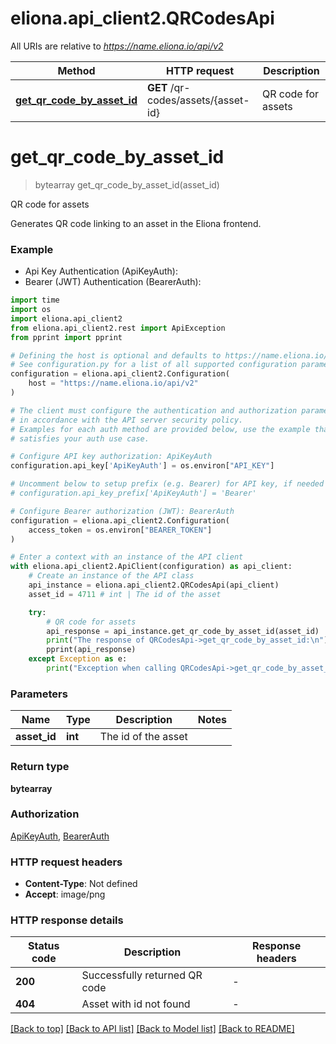 # eliona.api_client2.QRCodesApi

All URIs are relative to *https://name.eliona.io/api/v2*

Method | HTTP request | Description
------------- | ------------- | -------------
[**get_qr_code_by_asset_id**](QRCodesApi.md#get_qr_code_by_asset_id) | **GET** /qr-codes/assets/{asset-id} | QR code for assets


# **get_qr_code_by_asset_id**
> bytearray get_qr_code_by_asset_id(asset_id)

QR code for assets

Generates QR code linking to an asset in the Eliona frontend.

### Example

* Api Key Authentication (ApiKeyAuth):
* Bearer (JWT) Authentication (BearerAuth):

```python
import time
import os
import eliona.api_client2
from eliona.api_client2.rest import ApiException
from pprint import pprint

# Defining the host is optional and defaults to https://name.eliona.io/api/v2
# See configuration.py for a list of all supported configuration parameters.
configuration = eliona.api_client2.Configuration(
    host = "https://name.eliona.io/api/v2"
)

# The client must configure the authentication and authorization parameters
# in accordance with the API server security policy.
# Examples for each auth method are provided below, use the example that
# satisfies your auth use case.

# Configure API key authorization: ApiKeyAuth
configuration.api_key['ApiKeyAuth'] = os.environ["API_KEY"]

# Uncomment below to setup prefix (e.g. Bearer) for API key, if needed
# configuration.api_key_prefix['ApiKeyAuth'] = 'Bearer'

# Configure Bearer authorization (JWT): BearerAuth
configuration = eliona.api_client2.Configuration(
    access_token = os.environ["BEARER_TOKEN"]
)

# Enter a context with an instance of the API client
with eliona.api_client2.ApiClient(configuration) as api_client:
    # Create an instance of the API class
    api_instance = eliona.api_client2.QRCodesApi(api_client)
    asset_id = 4711 # int | The id of the asset

    try:
        # QR code for assets
        api_response = api_instance.get_qr_code_by_asset_id(asset_id)
        print("The response of QRCodesApi->get_qr_code_by_asset_id:\n")
        pprint(api_response)
    except Exception as e:
        print("Exception when calling QRCodesApi->get_qr_code_by_asset_id: %s\n" % e)
```



### Parameters


Name | Type | Description  | Notes
------------- | ------------- | ------------- | -------------
 **asset_id** | **int**| The id of the asset | 

### Return type

**bytearray**

### Authorization

[ApiKeyAuth](../README.md#ApiKeyAuth), [BearerAuth](../README.md#BearerAuth)

### HTTP request headers

 - **Content-Type**: Not defined
 - **Accept**: image/png

### HTTP response details

| Status code | Description | Response headers |
|-------------|-------------|------------------|
**200** | Successfully returned QR code |  -  |
**404** | Asset with id not found |  -  |

[[Back to top]](#) [[Back to API list]](../README.md#documentation-for-api-endpoints) [[Back to Model list]](../README.md#documentation-for-models) [[Back to README]](../README.md)

